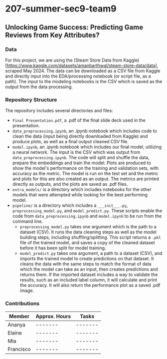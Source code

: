 # 207-summer-sec9-team9

## Unlocking Game Success: Predicting Game Reviews from Key Attributes?

### Data
For this project, we are using the (Steam Store Data from Kaggle)[https://www.kaggle.com/datasets/amanbarthwal/steam-store-data/data], scraped May 2024. The data can be downloaded as a CSV file from Kaggle and directly input into the EDA/processing notebook (or script file, as a path). The input to the modeling notebooks is the CSV which is saved as the output from the data processing.

### Repository Structure

The repository includes several directories and files:
* ```Final Presentation.pdf```, a .pdf of the final slide deck used in the presentation.
* ```data_preprocessing.ipynb```, an .ipynb notebook which includes code to clean the data (input being directly downloaded from Kaggle) and produce plots, as well as a final output cleaned CSV file.
* ```model.ipynb```, an .ipynb notebook which includes our final model, utilizing a neural network. The input is the CSV which was output from ```data_preprocessing.ipynb```. The code will split and shuffle the data, prepare the embeddings and train the model. Plots are produced to show the model's performance on the training and validation sets, with accuracy as the metric. The model is run on the test set and the metric and plots for this are also created as an output. The metrics are printed directly as outputs, and the plots are saved as .pdf files.
* ```extra_models/``` is a directory which includes notebooks for the other models that were attempted while looking for the best performing model.
* ```pipeline/``` is a directory which includes a ```___init___.py```, ```preprocessing_model.py```, and ```model_predict.py```. These scripts enable the code from ```data_preprocessing.ipynb``` and ```model.ipynb``` to be run from the command line.
  - ```preprocessing_model.py``` takes one argument which is the path to a dataset (CSV). It runs the data cleaning steps as well as the model building steps, including shuffling/splitting. This script returns a ```.pkl``` file of the trained model, and saves a copy of the cleaned dataset before it has been split for model training.
  - ```model_predict.py``` takes one argument, a path to a dataset (CSV), and imports the trained model to create predictions on that dataset. It cleans the data with the same steps to match the format of data which the model can take as an input, then creates predictions and returns them. If the imported dataset includes a way to validate the results, such as an included label column, it will calculate and print the accuracy. It will also return the performance plot as a saved .pdf image.

### Contributions 
| Member    | Approx. Hours | Tasks |
| -------- | ------- |------- |
| Ananya  | -------  |------- |
| Elaine | -------   |------- |
| Mia    | -------  |------- |
| Francisco  | -------  |------- |
